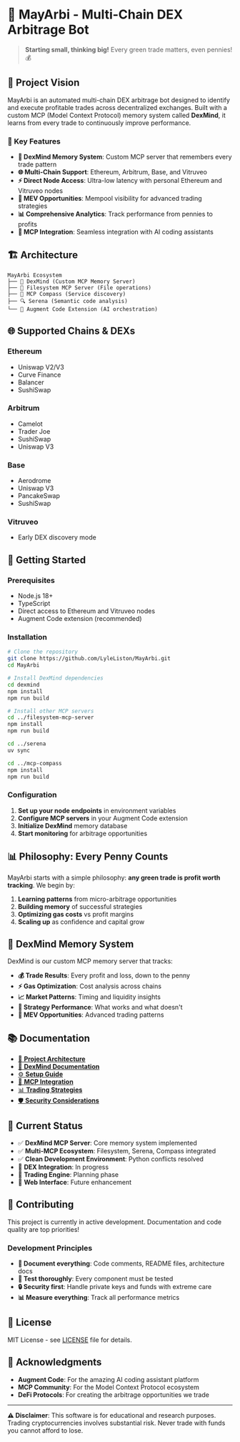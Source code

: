 # 🚀 MayArbi - Multi-Chain DEX Arbitrage Bot

> **Starting small, thinking big!** Every green trade matters, even pennies! 💰

## 🎯 Project Vision

MayArbi is an automated multi-chain DEX arbitrage bot designed to identify and execute profitable trades across decentralized exchanges. Built with a custom MCP (Model Context Protocol) memory system called **DexMind**, it learns from every trade to continuously improve performance.

### 🌟 Key Features

- **🧠 DexMind Memory System**: Custom MCP server that remembers every trade pattern
- **🌐 Multi-Chain Support**: Ethereum, Arbitrum, Base, and Vitruveo
- **⚡ Direct Node Access**: Ultra-low latency with personal Ethereum and Vitruveo nodes
- **💎 MEV Opportunities**: Mempool visibility for advanced trading strategies
- **📊 Comprehensive Analytics**: Track performance from pennies to profits
- **🔧 MCP Integration**: Seamless integration with AI coding assistants

## 🏗️ Architecture

```
MayArbi Ecosystem
├── 🧠 DexMind (Custom MCP Memory Server)
├── 📁 Filesystem MCP Server (File operations)
├── 🧭 MCP Compass (Service discovery)
├── 🔍 Serena (Semantic code analysis)
└── 🤖 Augment Code Extension (AI orchestration)
```

## 🌐 Supported Chains & DEXs

### Ethereum
- Uniswap V2/V3
- Curve Finance
- Balancer
- SushiSwap

### Arbitrum
- Camelot
- Trader Joe
- SushiSwap
- Uniswap V3

### Base
- Aerodrome
- Uniswap V3
- PancakeSwap
- SushiSwap

### Vitruveo
- Early DEX discovery mode

## 🚀 Getting Started

### Prerequisites
- Node.js 18+
- TypeScript
- Direct access to Ethereum and Vitruveo nodes
- Augment Code extension (recommended)

### Installation

```bash
# Clone the repository
git clone https://github.com/LyleListon/MayArbi.git
cd MayArbi

# Install DexMind dependencies
cd dexmind
npm install
npm run build

# Install other MCP servers
cd ../filesystem-mcp-server
npm install
npm run build

cd ../serena
uv sync

cd ../mcp-compass
npm install
npm run build
```

### Configuration

1. **Set up your node endpoints** in environment variables
2. **Configure MCP servers** in your Augment Code extension
3. **Initialize DexMind** memory database
4. **Start monitoring** for arbitrage opportunities

## 📊 Philosophy: Every Penny Counts

MayArbi starts with a simple philosophy: **any green trade is profit worth tracking**. We begin by:

1. **Learning patterns** from micro-arbitrage opportunities
2. **Building memory** of successful strategies
3. **Optimizing gas costs** vs profit margins
4. **Scaling up** as confidence and capital grow

## 🧠 DexMind Memory System

DexMind is our custom MCP memory server that tracks:

- **💰 Trade Results**: Every profit and loss, down to the penny
- **⚡ Gas Optimization**: Cost analysis across chains
- **📈 Market Patterns**: Timing and liquidity insights
- **🎯 Strategy Performance**: What works and what doesn't
- **🔮 MEV Opportunities**: Advanced trading patterns

## 📚 Documentation

- [📖 **Project Architecture**](docs/ARCHITECTURE.md)
- [🧠 **DexMind Documentation**](docs/DEXMIND.md)
- [⚙️ **Setup Guide**](docs/SETUP.md)
- [🔧 **MCP Integration**](docs/MCP_INTEGRATION.md)
- [📊 **Trading Strategies**](docs/STRATEGIES.md)
- [🛡️ **Security Considerations**](docs/SECURITY.md)

## 🎯 Current Status

- ✅ **DexMind MCP Server**: Core memory system implemented
- ✅ **Multi-MCP Ecosystem**: Filesystem, Serena, Compass integrated
- ✅ **Clean Development Environment**: Python conflicts resolved
- 🚧 **DEX Integration**: In progress
- 🚧 **Trading Engine**: Planning phase
- 🚧 **Web Interface**: Future enhancement

## 🤝 Contributing

This project is currently in active development. Documentation and code quality are top priorities!

### Development Principles
- **📝 Document everything**: Code comments, README files, architecture docs
- **🧪 Test thoroughly**: Every component must be tested
- **🔒 Security first**: Handle private keys and funds with extreme care
- **📊 Measure everything**: Track all performance metrics

## 📄 License

MIT License - see [LICENSE](LICENSE) file for details.

## 🙏 Acknowledgments

- **Augment Code**: For the amazing AI coding assistant platform
- **MCP Community**: For the Model Context Protocol ecosystem
- **DeFi Protocols**: For creating the arbitrage opportunities we trade

---

**⚠️ Disclaimer**: This software is for educational and research purposes. Trading cryptocurrencies involves substantial risk. Never trade with funds you cannot afford to lose.
